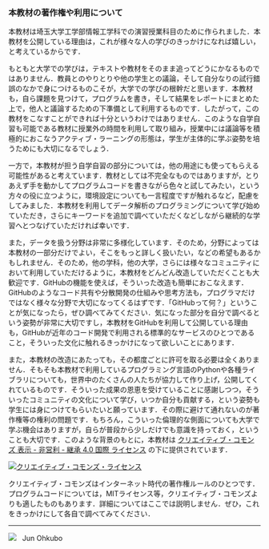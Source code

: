 ### 本教材の著作権や利用について

本教材は埼玉大学工学部情報工学科での演習授業科目のために作られました．本教材を公開している理由は，これが様々な人の学びのきっかけになれば嬉しい，と考えているからです．

もともと大学での学びは，テキストや教材をそのまま追ってどうにかなるものではありません．教員とのやりとりや他の学生との議論，そして自分なりの試行錯誤のなかで身につけるものこそが，大学での学びの根幹だと思います．本教材も，自ら課題を見つけて，プログラムを書き，そして結果をレポートにまとめた上で，他人と議論するための下準備として利用するものです．したがって，この教材をこなすことができれば十分というわけではありません．このような自学自習も可能である教材に授業外の時間を利用して取り組み，授業中には議論等を積極的におこなうアクティブ・ラーニングの形態は，学生が主体的に学ぶ姿勢を培うためにも大切になるでしょう．

一方で，本教材が担う自学自習の部分については，他の用途にも使ってもらえる可能性があると考えています．教材としては不完全なものではありますが，とりあえず手を動かしてプログラムコードを書きながら色々と試してみたい，という方々の役に立つように，環境設定についても一言程度ですが触れるなど，配慮をしてみました．本教材を利用してデータ解析のプログラミングについて学び始めていただき，さらにキーワードを追加で調べていただくなどしながら継続的な学習へとつなげていただければ幸いです．

また，データを扱う分野は非常に多様化しています．そのため，分野によっては本教材の一部分だけでよい，そこをもっと詳しく扱いたい，などの希望もあるかもしれません．そのため，他の学科，他の大学，さらには様々なコミュニティにおいて利用していただけるように，本教材をどんどん改造していただくことも大歓迎です．GitHubの機能を使えば，そういった改造も簡単におこなえます．GitHubのようなコード共有や分散開発の仕組みや思考方法も，プログラマだけではなく様々な分野で大切になってくるはずです．「GitHubって何？」ということが気になったら，ぜひ調べてみてください．気になった部分を自分で調べるという姿勢が非常に大切ですし，本教材をGitHubを利用して公開している理由も，GitHubが近年のコード開発で利用される標準的なサービスのひとつであること，そういった文化に触れるきっかけになって欲しいことにあります．

また，本教材の改造にあたっても，その都度ごとに許可を取る必要は全くありません．そもそも本教材で利用しているプログラミング言語のPythonや各種ライブラリについても，世界中のたくさんの人たちが協力して作り上げ，公開してくれているものです．そういった成果の恩恵を受けていることに感謝しつつ，そういったコミュニティの文化について学び，いつか自分も貢献する，という姿勢も学生には身につけてもらいたいと願っています．その際に避けて通れないのが著作権等の権利の問題です．もちろん，こういった倫理的な側面についても大学で学ぶ機会はありますが，自らが普段から少しだけでも意識を持っておく，ということも大切です．このような背景のもとに，本教材は <a rel="license" href="http://creativecommons.org/licenses/by-nc-sa/4.0/">クリエイティブ・コモンズ 表示 - 非営利 - 継承 4.0 国際 ライセンス</a> の下に提供されています．

<a rel="license" href="http://creativecommons.org/licenses/by-nc-sa/4.0/"><img alt="クリエイティブ・コモンズ・ライセンス" style="border-width:0; display: block; margin-left: auto;
 margin-right: auto;" src="https://i.creativecommons.org/l/by-nc-sa/4.0/88x31.png" /></a>

クリエイティブ・コモンズはインターネット時代の著作権ルールのひとつです．プログラムコードについては，MITライセンス等，クリエイティブ・コモンズよりも適したものもあります．詳細についてはここでは説明しません．ぜひ，これをきっかけにして各自で調べてみてください．

***
<img src="https://i.creativecommons.org/l/by-nc-sa/4.0/88x31.png"> &nbsp; Jun Ohkubo
